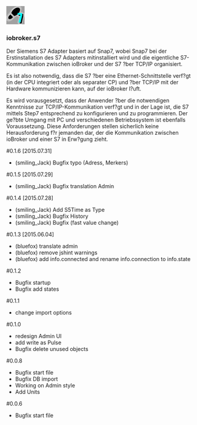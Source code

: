 ![Logo](admin/S7.png)
### iobroker.s7

Der Siemens S7 Adapter basiert auf Snap7, wobei Snap7 bei der Erstinstallation des S7 Adapters mitinstalliert wird und die eigentliche S7-Kommunikation zwischen ioBroker und der S7 ?ber TCP/IP organisiert.

Es ist also notwendig, dass die S7 ?ber eine Ethernet-Schnittstelle verf?gt (in der CPU integriert oder als separater CP) und ?ber TCP/IP mit der Hardware kommunizieren kann, auf der ioBroker l?uft.

Es wird vorausgesetzt, dass der Anwender ?ber die notwendigen Kenntnisse zur TCP/IP-Kommunikation verf?gt und in der Lage ist, die S7 mittels Step7 entsprechend zu konfigurieren und zu programmieren. Der ge?bte Umgang mit PC und verschiedenen Betriebssystem ist ebenfalls Voraussetzung. Diese Anforderungen stellen sicherlich keine Herausforderung f?r jemanden dar, der die Kommunikation zwischen ioBroker und einer S7 in Erw?gung zieht.

#0.1.6 [2015.07.31]
* (smiling_Jack) Bugfix typo (Adress, Merkers)

#0.1.5 [2015.07.29]
* (smiling_Jack) Bugfix translation Admin

#0.1.4 [2015.07.28]
* (smiling_Jack) Add S5Time as Type
* (smiling_Jack) Bugfix History
* (smiling_Jack) Bugfix (fast value change)

#0.1.3 [2015.06.04]
* (bluefox) translate admin
* (bluefox) remove jshint warnings
* (bluefox) add info.connected and rename info.connection to info.state

#0.1.2
* Bugfix startup
* Bugfix add states

#0.1.1
* change import options

#0.1.0
* redesign Admin UI
* add write as Pulse
* Bugfix delete unused objects

#0.0.8
* Bugfix start file
* Bugfix DB import
* Working on Admin style
* Add Units

#0.0.6
* Bugfix start file